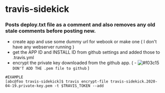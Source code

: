 # travis-sidekick

### Posts deploy.txt file as a comment and also removes any old stale comments before posting new. 


* create app and use some dummy url for webook or make one ( I don't have any webserver running )
* get the APP ID and INSTALL ID from github settings and added those to .travis.yml
* encrypt the private key downloaded from the github app. ( - ![#f03c15](https://placehold.it/15/f03c15/000000?text=+) `DON'T ADD THE .pem file to github` )

```
#EXAMPLE
[abc@foo travis-sidekick]$ travis encrypt-file travis-sidekick.2020-04-19.private-key.pem -t $TRAVIS_TOKEN --add

```
